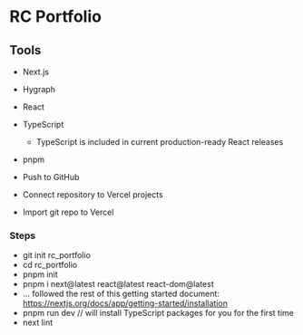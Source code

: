 # RC Portfolio

## Tools
* Next.js
* Hygraph
* React
* TypeScript
  * TypeScript is included in current production-ready React releases
* pnpm

* Push to GitHub
* Connect repository to Vercel projects
* Import git repo to Vercel

### Steps
* git init rc_portfolio
* cd rc_portfolio
* pnpm init
* pnpm i next@latest react@latest react-dom@latest
* ... followed the rest of this getting started document: https://nextjs.org/docs/app/getting-started/installation
* pnpm run dev // will install TypeScript packages for you for the first time
* next lint